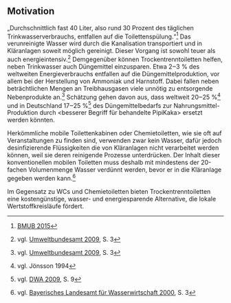 ## Motivation

„Durchschnittlich fast 40 Liter, also rund 30 Prozent des täglichen Trinkwasserverbrauchs, entfallen auf die Toilettenspülung.“[^1] Das verunreinigte Wasser wird durch die Kanalisation transportiert und in Kläranlagen soweit möglich gereinigt. Dieser Vorgang ist sowohl teuer als auch energieintensiv.[^2] Demgegenüber können Trockentrenntoiletten helfen, neben Trinkwasser auch Düngemittel einzusparen. Etwa 2‒3 % des weltweiten Energieverbrauchs entfallen auf die Düngemittelproduktion, vor allem bei der Herstellung von Ammoniak und Harnstoff. Dabei fallen neben beträchtlichen Mengen an Treibhausgasen viele unnötig zu entsorgende Nebenprodukte an.[^3] Schätzung gehen davon aus, dass weltweit 20‒25 %[^4] und in Deutschland 17‒25 %[^5] des Düngemittelbedarfs zur Nahrungsmittel-Produktion durch <besserer Begriff für behandelte PipiKaka> ersetzt werden könnten.

Herkömmliche mobile Toilettenkabinen oder Chemietoiletten, wie sie oft auf Veranstaltungen zu finden sind, verwenden zwar kein Wasser, dafür jedoch desinfizierende Flüssigkeiten die von Kläranlagen nicht verarbeitet werden können, weil sie deren reinigende Prozesse unterdrücken. Der Inhalt dieser konventionellen mobilen Toiletten muss deshalb mit mindestens der 20-fachen Volumenmenge Wasser verdünnt werden, bevor er in die  Kläranlage gegeben werden kann.[^6]

Im Gegensatz zu WCs und Chemietoiletten bieten Trockentrenntoiletten eine kostengünstige, wasser- und energiesparende Alternative, die lokale Wertstoffkreisläufe fördert.

[^1]: [BMUB 2015](/www.bmub.bund.de/N4222/)

[^2]: vgl. [Umweltbundesamt 2009](https://www.umweltbundesamt.de/sites/default/files/medien/publikation/long/3855.pdf), S. 3

[^3]: vgl. [Umweltbundesamt 2009](https://www.umweltbundesamt.de/sites/default/files/medien/publikation/long/3855.pdf), S. 3

[^4]: vgl. Jönsson 1994

[^5]: vgl. [DWA 2009](http://www.susana.org/en/resources/library/details/751), S. 9

[^6]: vgl. [Bayerisches Landesamt für Wasserwirtschaft 2000](https://www.lfu.bayern.de/wasser/merkblattsammlung/teil4_oberirdische_gewaesser/doc/nr_454.pdf), S. 3
